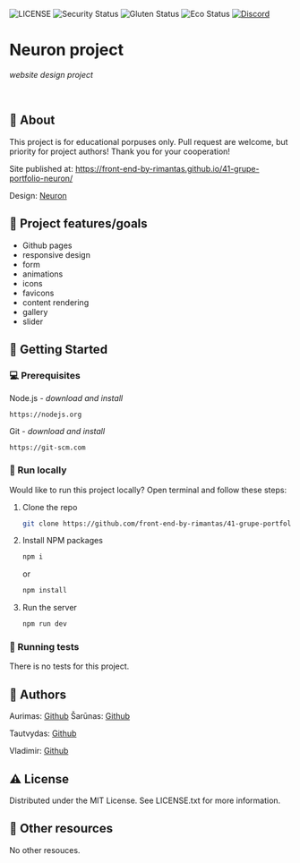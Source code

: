 ![LICENSE](https://img.shields.io/badge/license-MIT-blue.svg?style=flat-square)
![Security Status](https://img.shields.io/security-headers?label=Security&url=https%3A%2F%2Fgithub.com&style=flat-square)
![Gluten Status](https://img.shields.io/badge/Gluten-Free-green.svg)
![Eco Status](https://img.shields.io/badge/ECO-Friendly-green.svg)
[![Discord](https://discord.com/api/guilds/571393319201144843/widget.png)](https://discord.gg/dRwW4rw)

# Neuron project

_website design project_

<br>

## 🌟 About

This project is for educational porpuses only. Pull request are welcome, but priority for project authors! Thank you for your cooperation!

Site published at: https://front-end-by-rimantas.github.io/41-grupe-portfolio-neuron/

Design: [Neuron](https://demo.auburnforest.com/html/neuron/demo/index.html)

## 🎯 Project features/goals

-   Github pages
-   responsive design
-   form
-   animations
-   icons
-   favicons
-   content rendering
-   gallery
-   slider

## 🧰 Getting Started

### 💻 Prerequisites

Node.js - _download and install_

```
https://nodejs.org
```

Git - _download and install_

```
https://git-scm.com
```

### 🏃 Run locally

Would like to run this project locally? Open terminal and follow these steps:

1. Clone the repo
    ```sh
    git clone https://github.com/front-end-by-rimantas/41-grupe-portfolio-neuron.git
    ```
2. Install NPM packages
    ```sh
    npm i
    ```
    or
    ```sh
    npm install
    ```
3. Run the server
    ```sh
    npm run dev
    ```

### 🧪 Running tests

There is no tests for this project.

## 🎅 Authors

Aurimas: [Github](https://github.com/aurimas1551)
Šarūnas: [Github](https://github.com/sarunaskl)

Tautvydas: [Github](https://github.com/Zukauskas)

Vladimir: [Github](https://github.com/VladimirKarin)

## ⚠️ License

Distributed under the MIT License. See LICENSE.txt for more information.

## 🔗 Other resources

No other resouces.
